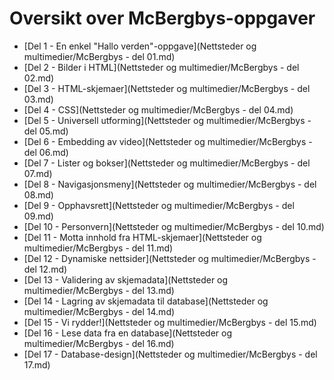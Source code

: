 Oversikt over McBergbys-oppgaver
================================
 * [Del 1 - En enkel "Hallo verden"-oppgave](Nettsteder og multimedier/McBergbys - del 01.md)
 * [Del 2 - Bilder i HTML](Nettsteder og multimedier/McBergbys - del 02.md)
 * [Del 3 - HTML-skjemaer](Nettsteder og multimedier/McBergbys - del 03.md)
 * [Del 4 - CSS](Nettsteder og multimedier/McBergbys - del 04.md)
 * [Del 5 - Universell utforming](Nettsteder og multimedier/McBergbys - del 05.md)
 * [Del 6 - Embedding av video](Nettsteder og multimedier/McBergbys - del 06.md)
 * [Del 7 - Lister og bokser](Nettsteder og multimedier/McBergbys - del 07.md)
 * [Del 8 - Navigasjonsmeny](Nettsteder og multimedier/McBergbys - del 08.md)
 * [Del 9 - Opphavsrett](Nettsteder og multimedier/McBergbys - del 09.md)
 * [Del 10 - Personvern](Nettsteder og multimedier/McBergbys - del 10.md)
 * [Del 11 - Motta innhold fra HTML-skjemaer](Nettsteder og multimedier/McBergbys - del 11.md)
 * [Del 12 - Dynamiske nettsider](Nettsteder og multimedier/McBergbys - del 12.md)
 * [Del 13 - Validering av skjemadata](Nettsteder og multimedier/McBergbys - del 13.md)
 * [Del 14 - Lagring av skjemadata til database](Nettsteder og multimedier/McBergbys - del 14.md)
 * [Del 15 - Vi rydder!](Nettsteder og multimedier/McBergbys - del 15.md)
 * [Del 16 - Lese data fra en database](Nettsteder og multimedier/McBergbys - del 16.md)
 * [Del 17 - Database-design](Nettsteder og multimedier/McBergbys - del 17.md)
